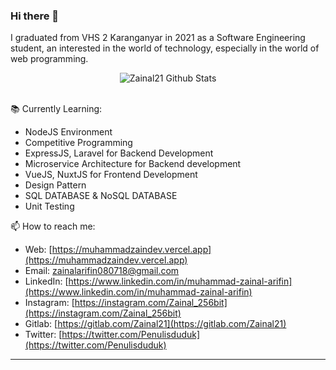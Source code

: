 ### Hi there 👋

I graduated from VHS 2 Karanganyar in 2021 as a Software Engineering student, an interested in the world of technology, especially in the world of web programming.

<div align="center">
  <img src="https://github-readme-stats.vercel.app/api?username=zainal21&show_icons=true&theme=dracula" alt="Zainal21 Github Stats">
</div>
<br>


 📚 Currently Learning:
- NodeJS Environment
- Competitive Programming
- ExpressJS, Laravel for Backend Development
- Microservice Architecture for Backend development
- VueJS, NuxtJS for Frontend Development
- Design Pattern
- SQL DATABASE & NoSQL DATABASE
- Unit Testing 

📫 How to reach me:
- Web: [https://muhammadzaindev.vercel.app](https://muhammadzaindev.vercel.app)
- Email: [zainalarifin080718@gmail.com](mailto:zainalarifin080718@gmail.com)
- LinkedIn: [https://www.linkedin.com/in/muhammad-zainal-arifin](https://www.linkedin.com/in/muhammad-zainal-arifin)
- Instagram: [https://instagram.com/Zainal_256bit](https://instagram.com/Zainal_256bit)
- Gitlab: [https://gitlab.com/Zainal21](https://gitlab.com/Zainal21)
- Twitter: [https://twitter.com/Penulisduduk](https://twitter.com/Penulisduduk)

---
